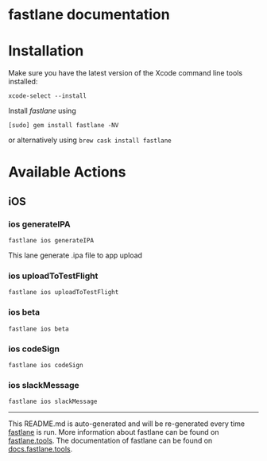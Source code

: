 fastlane documentation
================
# Installation

Make sure you have the latest version of the Xcode command line tools installed:

```
xcode-select --install
```

Install _fastlane_ using
```
[sudo] gem install fastlane -NV
```
or alternatively using `brew cask install fastlane`

# Available Actions
## iOS
### ios generateIPA
```
fastlane ios generateIPA
```
This lane generate .ipa file to app upload
### ios uploadToTestFlight
```
fastlane ios uploadToTestFlight
```

### ios beta
```
fastlane ios beta
```

### ios codeSign
```
fastlane ios codeSign
```

### ios slackMessage
```
fastlane ios slackMessage
```


----

This README.md is auto-generated and will be re-generated every time [fastlane](https://fastlane.tools) is run.
More information about fastlane can be found on [fastlane.tools](https://fastlane.tools).
The documentation of fastlane can be found on [docs.fastlane.tools](https://docs.fastlane.tools).
